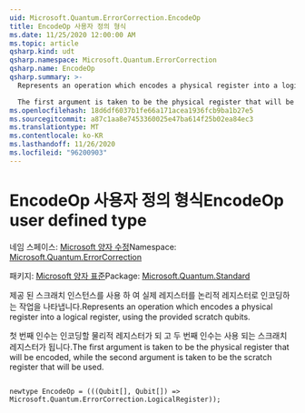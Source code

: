 ```yaml
---
uid: Microsoft.Quantum.ErrorCorrection.EncodeOp
title: EncodeOp 사용자 정의 형식
ms.date: 11/25/2020 12:00:00 AM
ms.topic: article
qsharp.kind: udt
qsharp.namespace: Microsoft.Quantum.ErrorCorrection
qsharp.name: EncodeOp
qsharp.summary: >-
  Represents an operation which encodes a physical register into a logical register, using the provided scratch qubits.

  The first argument is taken to be the physical register that will be encoded, while the second argument is taken to be the scratch register that will be used.
ms.openlocfilehash: 18d6df6037b1fe66a171acea1936fcb9ba1b27e5
ms.sourcegitcommit: a87c1aa8e7453360025e47ba614f25b02ea84ec3
ms.translationtype: MT
ms.contentlocale: ko-KR
ms.lasthandoff: 11/26/2020
ms.locfileid: "96200903"
---
```

# <a name="encodeop-user-defined-type"></a><span data-ttu-id="df7e7-102">EncodeOp 사용자 정의 형식</span><span class="sxs-lookup"><span data-stu-id="df7e7-102">EncodeOp user defined type</span></span>

<span data-ttu-id="df7e7-103">네임 스페이스: [Microsoft 양자 수정](xref:Microsoft.Quantum.ErrorCorrection)</span><span class="sxs-lookup"><span data-stu-id="df7e7-103">Namespace: [Microsoft.Quantum.ErrorCorrection](xref:Microsoft.Quantum.ErrorCorrection)</span></span>

<span data-ttu-id="df7e7-104">패키지: [Microsoft 양자 표준](https://nuget.org/packages/Microsoft.Quantum.Standard)</span><span class="sxs-lookup"><span data-stu-id="df7e7-104">Package: [Microsoft.Quantum.Standard](https://nuget.org/packages/Microsoft.Quantum.Standard)</span></span>


<span data-ttu-id="df7e7-105">제공 된 스크래치 인스턴스를 사용 하 여 실제 레지스터를 논리적 레지스터로 인코딩하는 작업을 나타냅니다.</span><span class="sxs-lookup"><span data-stu-id="df7e7-105">Represents an operation which encodes a physical register into a logical register, using the provided scratch qubits.</span></span>

<span data-ttu-id="df7e7-106">첫 번째 인수는 인코딩할 물리적 레지스터가 되 고 두 번째 인수는 사용 되는 스크래치 레지스터가 됩니다.</span><span class="sxs-lookup"><span data-stu-id="df7e7-106">The first argument is taken to be the physical register that will be encoded, while the second argument is taken to be the scratch register that will be used.</span></span>

```qsharp

newtype EncodeOp = (((Qubit[], Qubit[]) => Microsoft.Quantum.ErrorCorrection.LogicalRegister));
```

